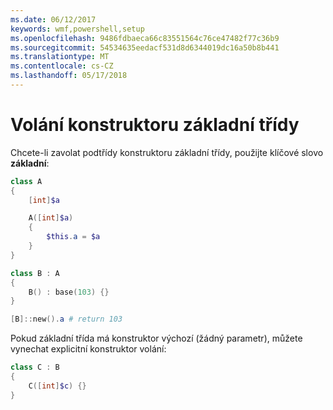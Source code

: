 ```yaml
---
ms.date: 06/12/2017
keywords: wmf,powershell,setup
ms.openlocfilehash: 9486fdbaeca66c83551564c76ce47482f77c36b9
ms.sourcegitcommit: 54534635eedacf531d8d6344019dc16a50b8b441
ms.translationtype: MT
ms.contentlocale: cs-CZ
ms.lasthandoff: 05/17/2018
---
```

# <a name="call-base-class-constructor"></a>Volání konstruktoru základní třídy

Chcete-li zavolat podtřídy konstruktoru základní třídy, použijte klíčové slovo **základní**:

```powershell
class A
{
    [int]$a

    A([int]$a)
    {
        $this.a = $a
    }
}

class B : A
{
    B() : base(103) {}
}

[B]::new().a # return 103
```

Pokud základní třída má konstruktor výchozí (žádný parametr), můžete vynechat explicitní konstruktor volání:

```powershell
class C : B
{
    C([int]$c) {}
}
```
